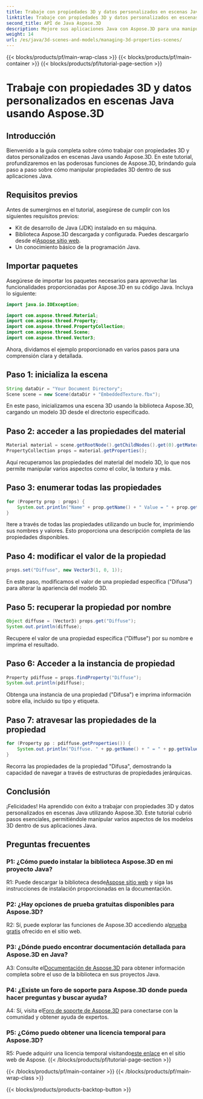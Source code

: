```yaml
---
title: Trabaje con propiedades 3D y datos personalizados en escenas Java usando Aspose.3D
linktitle: Trabaje con propiedades 3D y datos personalizados en escenas Java usando Aspose.3D
second_title: API de Java Aspose.3D
description: Mejore sus aplicaciones Java con Aspose.3D para una manipulación perfecta de propiedades 3D. Siga nuestro tutorial para obtener orientación paso a paso.
weight: 14
url: /es/java/3d-scenes-and-models/managing-3d-properties-scenes/
---
```


{{< blocks/products/pf/main-wrap-class >}}
{{< blocks/products/pf/main-container >}}
{{< blocks/products/pf/tutorial-page-section >}}

# Trabaje con propiedades 3D y datos personalizados en escenas Java usando Aspose.3D

## Introducción

Bienvenido a la guía completa sobre cómo trabajar con propiedades 3D y datos personalizados en escenas Java usando Aspose.3D. En este tutorial, profundizaremos en las poderosas funciones de Aspose.3D, brindando guía paso a paso sobre cómo manipular propiedades 3D dentro de sus aplicaciones Java.

## Requisitos previos

Antes de sumergirnos en el tutorial, asegúrese de cumplir con los siguientes requisitos previos:

- Kit de desarrollo de Java (JDK) instalado en su máquina.
-  Biblioteca Aspose.3D descargada y configurada. Puedes descargarlo desde el[Aspose sitio web](https://releases.aspose.com/3d/java/).
- Un conocimiento básico de la programación Java.

## Importar paquetes

Asegúrese de importar los paquetes necesarios para aprovechar las funcionalidades proporcionadas por Aspose.3D en su código Java. Incluya lo siguiente:

```java
import java.io.IOException;

import com.aspose.threed.Material;
import com.aspose.threed.Property;
import com.aspose.threed.PropertyCollection;
import com.aspose.threed.Scene;
import com.aspose.threed.Vector3;
```

Ahora, dividamos el ejemplo proporcionado en varios pasos para una comprensión clara y detallada.

## Paso 1: inicializa la escena

```java
String dataDir = "Your Document Directory";
Scene scene = new Scene(dataDir + "EmbeddedTexture.fbx");
```

En este paso, inicializamos una escena 3D usando la biblioteca Aspose.3D, cargando un modelo 3D desde el directorio especificado.

## Paso 2: acceder a las propiedades del material

```java
Material material = scene.getRootNode().getChildNodes().get(0).getMaterial();
PropertyCollection props = material.getProperties();
```

Aquí recuperamos las propiedades del material del modelo 3D, lo que nos permite manipular varios aspectos como el color, la textura y más.

## Paso 3: enumerar todas las propiedades

```java
for (Property prop : props) {
    System.out.println("Name" + prop.getName() + " Value = " + prop.getValue());
}
```

Itere a través de todas las propiedades utilizando un bucle for, imprimiendo sus nombres y valores. Esto proporciona una descripción completa de las propiedades disponibles.

## Paso 4: modificar el valor de la propiedad

```java
props.set("Diffuse", new Vector3(1, 0, 1));
```

En este paso, modificamos el valor de una propiedad específica ("Difusa") para alterar la apariencia del modelo 3D.

## Paso 5: recuperar la propiedad por nombre

```java
Object diffuse = (Vector3) props.get("Diffuse");
System.out.println(diffuse);
```

Recupere el valor de una propiedad específica ("Diffuse") por su nombre e imprima el resultado.

## Paso 6: Acceder a la instancia de propiedad

```java
Property pdiffuse = props.findProperty("Diffuse");
System.out.println(pdiffuse);
```

Obtenga una instancia de una propiedad ("Difusa") e imprima información sobre ella, incluido su tipo y etiqueta.

## Paso 7: atravesar las propiedades de la propiedad

```java
for (Property pp : pdiffuse.getProperties()) {
    System.out.println("Diffuse. " + pp.getName() + " = " + pp.getValue());
}
```

Recorra las propiedades de la propiedad "Difusa", demostrando la capacidad de navegar a través de estructuras de propiedades jerárquicas.

## Conclusión

¡Felicidades! Ha aprendido con éxito a trabajar con propiedades 3D y datos personalizados en escenas Java utilizando Aspose.3D. Este tutorial cubrió pasos esenciales, permitiéndole manipular varios aspectos de los modelos 3D dentro de sus aplicaciones Java.

## Preguntas frecuentes

### P1: ¿Cómo puedo instalar la biblioteca Aspose.3D en mi proyecto Java?

 R1: Puede descargar la biblioteca desde[Aspose sitio web](https://releases.aspose.com/3d/java/) y siga las instrucciones de instalación proporcionadas en la documentación.

### P2: ¿Hay opciones de prueba gratuitas disponibles para Aspose.3D?

 R2: Sí, puede explorar las funciones de Aspose.3D accediendo al[prueba gratis](https://releases.aspose.com/) ofrecido en el sitio web.

### P3: ¿Dónde puedo encontrar documentación detallada para Aspose.3D en Java?

 A3: Consulte el[Documentación de Aspose.3D](https://reference.aspose.com/3d/java/) para obtener información completa sobre el uso de la biblioteca en sus proyectos Java.

### P4: ¿Existe un foro de soporte para Aspose.3D donde pueda hacer preguntas y buscar ayuda?

A4: Sí, visita el[Foro de soporte de Aspose.3D](https://forum.aspose.com/c/3d/18) para conectarse con la comunidad y obtener ayuda de expertos.

### P5: ¿Cómo puedo obtener una licencia temporal para Aspose.3D?

 R5: Puede adquirir una licencia temporal visitando[este enlace](https://purchase.aspose.com/temporary-license/) en el sitio web de Aspose.
{{< /blocks/products/pf/tutorial-page-section >}}

{{< /blocks/products/pf/main-container >}}
{{< /blocks/products/pf/main-wrap-class >}}

{{< blocks/products/products-backtop-button >}}

